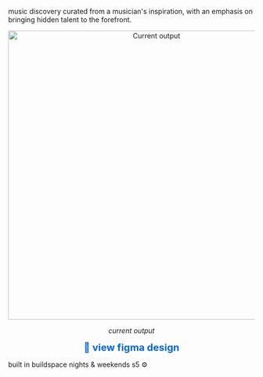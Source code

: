 music discovery curated from a musician's inspiration, with an emphasis on bringing hidden talent to the forefront.

<div align="center">
  <img width="590" alt="Current output" src="https://github.com/naestech/algo-rythym/assets/73083314/7342d0c6-0741-463c-af64-2d8962128d0f">
  <p><i>current output</i></p>
</div>

<div align="center">
  <a href="https://www.figma.com/file/KzJMAwEVKFnNXFsIjykzzH/Untitled?node-id=0-1&t=Ne5BfJ539d7McFiJ-1" target="_blank" style="text-decoration: none; color: #0366d6; font-size: 20px; font-weight: bold;">🔗 view figma design</a>
</div>

built in buildspace nights & weekends s5 ⚙️
